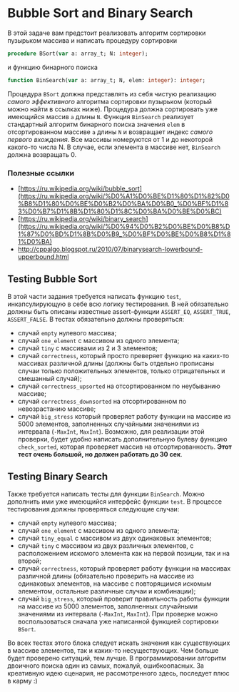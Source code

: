 # Bubble Sort and Binary Search

В этой задаче вам предстоит реализовать алгоритм сортировки пузырьком массива и написать процедуру сортировки

```pascal
procedure BSort(var a: array_t; N: integer);
```
и функцию бинарного поиска

```pascal
function BinSearch(var a: array_t; N, elem: integer): integer;
```
Процедура `BSort` должна представлять из себя чистую реализацию *самого эффективного* алгоритма сортировки пузырьком (который можно найти в ссылках ниже). Процедура должна сортировать уже имеющийся массив `a` длины `N`. Функция `BinSearch` реализует стандартный алгоритм бинарного поиска значения `elem` в отсортированном массиве `a` длины `N` и возвращает индекс *самого первого вхождения*. Все массивы номеруются от 1 и до некоторой какого-то числа N. В случае, если элемента в массиве нет, `BinSearch` должна возвращать 0.

### Полезные ссылки
* [https://ru.wikipedia.org/wiki/bubble_sort](https://ru.wikipedia.org/wiki/%D0%A1%D0%BE%D1%80%D1%82%D0%B8%D1%80%D0%BE%D0%B2%D0%BA%D0%B0_%D0%BF%D1%83%D0%B7%D1%8B%D1%80%D1%8C%D0%BA%D0%BE%D0%BC)
* [https://ru.wikipedia.org/wiki/binary_search](https://ru.wikipedia.org/wiki/%D0%94%D0%B2%D0%BE%D0%B8%D1%87%D0%BD%D1%8B%D0%B9_%D0%BF%D0%BE%D0%B8%D1%81%D0%BA)
* http://cppalgo.blogspot.ru/2010/07/binarysearch-lowerbound-upperbound.html

## Testing Bubble Sort

В этой части задания требуется написать функцию `test`, инкапсулирующую в себе всю логику тестирования. В ней обязательно должны быть описаны известные assert-функции `ASSERT_EQ`, `ASSERT_TRUE`, `ASSERT_FALSE`. В тестах обязательно должны проверяться:
* случай `empty` нулевого массива;
* случай `one_element` с массивом из одного элемента;
* случай `tiny` с массивами из 2 и 3 элементов;
* случай `correctness`, который просто преверяет функцию на каких-то массивах различной длины (должны быть отдельно прописаны случаи только положительных элементов, только отрицательных и смешанный случай);
* случай `correctness_upsorted` на отсортированном по неубыванию массиве;
* случай `correctness_downsorted` на отсортированном по невозрастанию массиве;
* случай `big_stress` который проверяет работу функции на массиве из 5000 элементов, заполненных случайными значениями из интервала (`-MaxInt`, `MaxInt`). Возможно, для реализации этой проверки, будет удобно написать дополнительную булеву функцию `check_sorted`, которая проверяет массив на отсортированность. **Этот тест очень большой, но должен работать до 30 сек**.

## Testing Binary Search

Также требуется написать тесты для функции `BinSearch`. Можно дополнить ими уже имеющийся интерфейс функции `test`. В процессе тестирования должны проверяться следующие случаи:
* случай `empty` нулевого массива;
* случай `one_element` с массивом из одного элемента;
* случай `tiny_equal` с массивом из двух одинаковых элементов;
* случай `tiny` с массивом из двух различных элементов, с расположением искомого элемента как на первой позиции, так и на второй;
* случай `correctness`, который проверяет работу функции на массивах различной длины (обязательно проверить на массиве из одинаковых элементов, на массиве с повторящимся искомым элементом, остальные различные случаи и комбинации);
* случай `big_stress`, который проверит правильность работы функции на массиве из 5000 элементов, заполненных случайными значениями из интервала (`-MaxInt`, `MaxInt`). При проверке можно воспользоваться сначала уже написанной функцией сортировки `BSort`. 

Во всех тестах этого блока следует искать значения как существующих в массиве элементов, так и каких-то несуществующих. Чем больше будет проверено ситуаций, тем лучше. В программировании алгоритм двоичного поиска один из самых, пожалуй, ошибкоопасных. За креативную идею сценария, не рассмотренного здесь, последует плюс в карму :)
